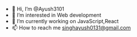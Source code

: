 - 👋 Hi, I’m @Ayush3101
- 👀 I’m interested in Web development 
- 🌱 I’m currently working on JavaScript,React 
- 📫 How to reach me singhayush0131@gmail.com

<!---
Ayush3101/Ayush3101 is a ✨ special ✨ repository because its `README.md` (this file) appears on your GitHub profile.
You can click the Preview link to take a look at your changes.
--->
